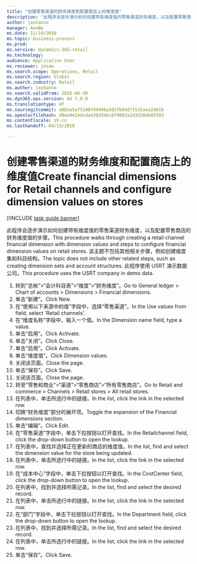 ```yaml
--- 
title: "创建零售渠道的财务维度和配置商店上的维度值"
description: "此程序会逐步演示如何创建带有维度值的零售渠道财务维度，以及配置零售商店的财务维度值的步骤。"
author: jashanno
manager: AnnBe
ms.date: 11/14/2016
ms.topic: business-process
ms.prod: 
ms.service: dynamics-365-retail
ms.technology: 
audience: Application User
ms.reviewer: josaw
ms.search.scope: Operations, Retail
ms.search.region: Global
ms.search.industry: Retail
ms.author: jashanno
ms.search.validFrom: 2016-06-30
ms.dyn365.ops.version: AX 7.0.0
ms.translationtype: HT
ms.sourcegitcommit: a8b5a5af5108744406a3d2fb84d7151baea2481b
ms.openlocfilehash: d0ee9e2edcda436d3dec6f9002a2d3d30de85503
ms.contentlocale: zh-cn
ms.lasthandoff: 04/13/2018

---
```

# <a name="create-financial-dimensions-for-retail-channels-and-configure-dimension-values-on-stores"></a><span data-ttu-id="f00c6-103">创建零售渠道的财务维度和配置商店上的维度值</span><span class="sxs-lookup"><span data-stu-id="f00c6-103">Create financial dimensions for Retail channels and configure dimension values on stores</span></span>

[!INCLUDE [task guide banner](../includes/task-guide-banner.md)]

<span data-ttu-id="f00c6-104">此程序会逐步演示如何创建带有维度值的零售渠道财务维度，以及配置零售商店的财务维度值的步骤。</span><span class="sxs-lookup"><span data-stu-id="f00c6-104">This procedure walks through creating a retail channel financial dimension with dimension values and steps to configure financial dimension values on retail stores.</span></span> <span data-ttu-id="f00c6-105">该主题不包括其他相关步骤，例如创建维度集和科目结构。</span><span class="sxs-lookup"><span data-stu-id="f00c6-105">The topic does not include other related steps, such as creating dimension sets and account structures.</span></span> <span data-ttu-id="f00c6-106">此程序使用 USRT 演示数据公司。</span><span class="sxs-lookup"><span data-stu-id="f00c6-106">This procedure uses the USRT company in demo data.</span></span>

1. <span data-ttu-id="f00c6-107">转到“总帐”>“会计科目表”>“维度”>“财务维度”。</span><span class="sxs-lookup"><span data-stu-id="f00c6-107">Go to General ledger > Chart of accounts > Dimensions > Financial dimensions.</span></span>
2. <span data-ttu-id="f00c6-108">单击“新建”。</span><span class="sxs-lookup"><span data-stu-id="f00c6-108">Click New.</span></span>
3. <span data-ttu-id="f00c6-109">在“使用以下来源中的值”字段中，选择“零售渠道”。</span><span class="sxs-lookup"><span data-stu-id="f00c6-109">In the Use values from field, select 'Retail channels'.</span></span>
4. <span data-ttu-id="f00c6-110">在“维度名称”字段中，输入一个值。</span><span class="sxs-lookup"><span data-stu-id="f00c6-110">In the Dimension name field, type a value.</span></span>
5. <span data-ttu-id="f00c6-111">单击“启用”。</span><span class="sxs-lookup"><span data-stu-id="f00c6-111">Click Activate.</span></span>
6. <span data-ttu-id="f00c6-112">单击“关闭”。</span><span class="sxs-lookup"><span data-stu-id="f00c6-112">Click Close.</span></span>
7. <span data-ttu-id="f00c6-113">单击“启用”。</span><span class="sxs-lookup"><span data-stu-id="f00c6-113">Click Activate.</span></span>
8. <span data-ttu-id="f00c6-114">单击“维度值”。</span><span class="sxs-lookup"><span data-stu-id="f00c6-114">Click Dimension values.</span></span>
9. <span data-ttu-id="f00c6-115">关闭该页面。</span><span class="sxs-lookup"><span data-stu-id="f00c6-115">Close the page.</span></span>
10. <span data-ttu-id="f00c6-116">单击“保存”。</span><span class="sxs-lookup"><span data-stu-id="f00c6-116">Click Save.</span></span>
11. <span data-ttu-id="f00c6-117">关闭该页面。</span><span class="sxs-lookup"><span data-stu-id="f00c6-117">Close the page.</span></span>
12. <span data-ttu-id="f00c6-118">转至“零售和商业”>“渠道”>“零售商店”>“所有零售商店”。</span><span class="sxs-lookup"><span data-stu-id="f00c6-118">Go to Retail and commerce > Channels > Retail stores > All retail stores.</span></span>
13. <span data-ttu-id="f00c6-119">在列表中，单击所选行中的链接。</span><span class="sxs-lookup"><span data-stu-id="f00c6-119">In the list, click the link in the selected row.</span></span>
14. <span data-ttu-id="f00c6-120">切换“财务维度”部分的展开项。</span><span class="sxs-lookup"><span data-stu-id="f00c6-120">Toggle the expansion of the Financial dimensions section.</span></span>
15. <span data-ttu-id="f00c6-121">单击“编辑”。</span><span class="sxs-lookup"><span data-stu-id="f00c6-121">Click Edit.</span></span>
16. <span data-ttu-id="f00c6-122">在“零售渠道”字段中，单击下拉按钮以打开查找。</span><span class="sxs-lookup"><span data-stu-id="f00c6-122">In the Retailchannel field, click the drop-down button to open the lookup.</span></span>
17. <span data-ttu-id="f00c6-123">在列表中，查找并选择正在更新的商店的维度值。</span><span class="sxs-lookup"><span data-stu-id="f00c6-123">In the list, find and select the dimension value for the store being updated.</span></span>
18. <span data-ttu-id="f00c6-124">在列表中，单击所选行中的链接。</span><span class="sxs-lookup"><span data-stu-id="f00c6-124">In the list, click the link in the selected row.</span></span>
19. <span data-ttu-id="f00c6-125">在“成本中心”字段中，单击下拉按钮以打开查找。</span><span class="sxs-lookup"><span data-stu-id="f00c6-125">In the CostCenter field, click the drop-down button to open the lookup.</span></span>
20. <span data-ttu-id="f00c6-126">在列表中，找到并选择所需记录。</span><span class="sxs-lookup"><span data-stu-id="f00c6-126">In the list, find and select the desired record.</span></span>
21. <span data-ttu-id="f00c6-127">在列表中，单击所选行中的链接。</span><span class="sxs-lookup"><span data-stu-id="f00c6-127">In the list, click the link in the selected row.</span></span>
22. <span data-ttu-id="f00c6-128">在“部门”字段中，单击下拉按钮以打开查找。</span><span class="sxs-lookup"><span data-stu-id="f00c6-128">In the Department field, click the drop-down button to open the lookup.</span></span>
23. <span data-ttu-id="f00c6-129">在列表中，找到并选择所需记录。</span><span class="sxs-lookup"><span data-stu-id="f00c6-129">In the list, find and select the desired record.</span></span>
24. <span data-ttu-id="f00c6-130">在列表中，单击所选行中的链接。</span><span class="sxs-lookup"><span data-stu-id="f00c6-130">In the list, click the link in the selected row.</span></span>
25. <span data-ttu-id="f00c6-131">单击“保存”。</span><span class="sxs-lookup"><span data-stu-id="f00c6-131">Click Save.</span></span>



